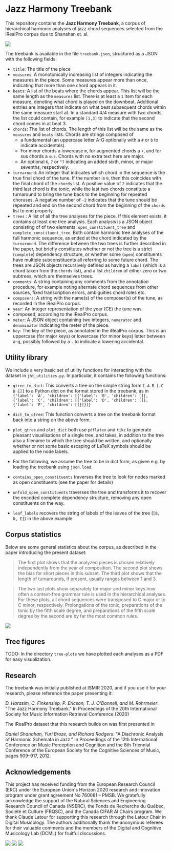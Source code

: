 # Jazz Harmony Treebank

This repository contains the **Jazz Harmony Treebank**, a corpus of
hierarchical harmonic analyses of jazz chord sequences selected from the
iRealPro corpus due to Shanahan et. al.

![](images/summertime.png?raw=true)

The treebank is available in the file `treebank.json`, structured as a
JSON with the following fields:

 * `title`: The title of the piece
 * `measures`: A monotonically increasing list of integers indicating the
    measures in the piece. Some measures appear more than once, indicating
    that more than one chord appears in it.
 * `beats`: A list of the beats where the chords appear. This list will be
    the same length as the `measures` list. There is at least a
    `1` item for each measure, denoting what chord is played on the
    downbeat. Additional entries are integers that indicate on what beat
    subsequent chords within the same measure start at. In a standard 4/4
    measure with two chords, the list could contain, for example `[1,3]` to
    indicate that the second chord comes in at beat 3.
 * `chords`: The list of chords. The length of this list will be the same
   as the `measures` and `beats` lists. Chords are strings composed of 
   * a fundamental (an uppercase letter A-G optionally with a `#` or `b` to
     indicate accidentals).
   * For minor chords a lowercase `m`, for augmented chords a `+`, and for
     sus chords a `sus`. Chords with no extra text here are major.
   * An optional `6`, `7` or `^7` indicating an added sixth, minor, or
     major sevenths, respectively.
 * `turnaround`: An integer that indicates which chord in the sequence is
   the true final chord of the tune. If the number is `0`, then this
   coincides with the final chord of the `chords` list. A positive value of
   `2` indicates that the third last chord is the tonic, while the last two
   chords constitute a turnaround to bring the tune back to the beginning
   for repeated choruses. A negative number of `-2` indicates that the tune
   should be repeated and end on the second chord from the beginning of the
   `chords` list to end properly.
 * `trees` : A list of all the tree analyses for the piece. If this element
   exists, it contains at least one tree analysis. Each analysis is a JSON
   object consisting of of two elements: `open_constituent_tree` and 
   `complete_constituent_tree`. Both contain harmonic tree analyses of the
   full harmonic sequence, as ended at the chord indicated by the
   `turnaround`. The difference between the two trees is further described
   in the paper, but briefly constitutes whether or not the tree is a
   strict (`complete`) dependency structure, or whether some (`open`)
  constituents have multiple subconstituents all referring to some future
  chord. The trees are JSON objects recursively defined as having a `label`
  (which is a chord taken from the `chords` list), and a list `children` of
  either zero or two subtrees, which are themselves trees.
 * `comments`: A string containing any comments from the annotation
   procedure, for example noting alternate chord sequences from other
   sources, fixed transcription errors, ambiguities chord roles etc.
 * `composers`: A string with the name(s) of the composer(s) of the tune,
   as recorded in the iRealPro corpus.
 * `year`: An integer representation of the year (CE) the tune was
 * composed, according to the iRealPro corpus.
 * `meter`: A JSON object containing two integers, `numerator` and
   `denominator` indicating the meter of the piece.
 * `key`: The key of the piece, as annotated in the iRealPro corpus. This
   is an uppercase (for major keys) or lowercase (for minor keys) letter
   between a-g, possibly followed by a `-` to indicate a lowering
   accidental. 

## Utility library

We include a very basic set of utility functions for interacting with the
dataset in `jht_utilities.py`. In particular, it contains the following
functions:

 * `qtree_to_dict`: This converts a tree on the simple string form `[.A B [.C D E]]`
   to a Python dict on the format stored in the treebank, as in
   `{'label': 'A', 'children': [{'label': 'B', 'children': []}, {'label': 'C', 'children': [{'label': 'D', 'children': []}, {'label': 'E', 'children': []}]}]}`

 * `dict_to_qtree`: This function converts a tree on the treebank format
   back into a string on the above form.

 * `plot_qtree` and `plot_dict` both use `pdflatex` and `tikz` to generate
   pleasant visualisations of a single tree, and takes, in addition to the
   tree also a filename to which the tree should be written, and optionally 
   whether or not some basic escaping of LaTeX symbols should be applied to 
   the node labels.

 * For the following, we assume the tree to be in dict form, as given e.g.
   by loading the treebank using `json.load`.
 
 * `contains_open_constituents` traverses the tree to look
   for nodes marked as open constituents (see the paper for details)

 * `unfold_open_constituents` traverses the tree and transforms it to
   recover the encoded complete dependency structure, removing any open
   constituents on the way.
 
 * `leaf_labels` recovers the string of labels of the leaves of the tree
   (`[B, D, E]`) in the above example.



## Corpus statistics

Below are some general statistics about the corpus, as described in the
paper introducing the present dataset:


> The first plot shows that the analyzed pieces is chosen relatively independently from the year
of composition.  The second plot shows the bias for short pieces in
this subset.  The third plot shows that the length of turnarounds, if
present, usually ranges between 1 and 3.

> The two last plots show separately for major and minor keys how often a
context-free grammar rule is used in the hierarchical analyses.  For these
plots, all chord sequences were transposed to C major or to C minor,
respectively.  Prolongations of the tonic, preparations of the tonic by the
fifth scale degree, and preparations of the fifth scale degree by the
second are by far the most common rules. 


![](plots.png?raw=true)

## Tree figures

TODO: In the directory `tree-plots` we have plotted each analyses as a PDF
for easy visualization.

## Research

The treebank was initially published at ISMIR 2020, and if you use it for
your research, please reference the paper presenting it:

_D. Harasim, C. Finkensiep, P. Ericson, T. J. O'Donnell, and M.
Rohrmeier_. "The Jazz Harmony Treebank." In Proceedings of the 20th
International Society for Music Information Retrieval Conference (2020)

The iRealPro dataset that this research builds on was first presented in

_Daniel Shanahan, Yuri Broze, and Richard Rodgers_. "A Diachronic Analysis
of Harmonic Schemata in Jazz." In Proceedings of the  12th  International
Conference on Music Perception and Cognition and the 8th Triennial
Conference of the European Society for the Cognitive Sciences of Music,
pages 909–917, 2012.


## Acknowledgements

This project has received funding from the European Research Council
(ERC) under the European Union's Horizon 2020 research and innovation
program under grant agreement No 760081 – PMSB. We gratefully
acknowledge the support of the Natural Sciences and Engineering
Research Council of Canada (NSERC), the Fonds de Recherche du
Québec, Société et Culture (FRQSC), and the Canada CIFAR
AI Chairs program. We thank Claude Latour for supporting this research
through the Latour Chair in Digital Musicology. The authors
additionally thank the anonymous referees for their valuable comments
and the members of the Digital and Cognitive Musicology Lab (DCML) for
fruitful discussions.

![](images/erc-logo.jpg?raw=true)
![](images/eu-flag.png?raw=true)
![](images/epfl-logo.png?raw=true)
